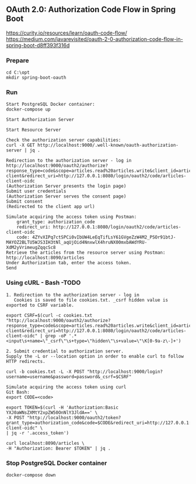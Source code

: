 ## OAuth 2.0: Authorization Code Flow in Spring Boot
https://curity.io/resources/learn/oauth-code-flow/
https://medium.com/javarevisited/oauth-2-0-authorization-code-flow-in-spring-boot-d8ff393f316d

### Prepare
	cd C:\opt
	mkdir spring-boot-oauth
	
### Run
	Start PostgreSQL Docker container:
	docker-compose up

	Start Authorization Server
	
	Start Resource Server
	
	Check the authorization server capabilities:
	curl -X GET http://localhost:9000/.well-known/oauth-authorization-server | jq .

	Redirection to the authorization server - log in
	http://localhost:9000/oauth2/authorize?response_type=code&scope=articles.read%20articles.write&client_id=articles-client&redirect_uri=http://127.0.0.1:8080/login/oauth2/code/articles-client-oidc
	(Authorization Server presents the login page)
	Submit user credentials
	(Authorization Server serves the consent page)
	Submit consent
	(Redirected to the client app url)
	
	Simulate acquiring the access token using Postman:
		grant_type: authorization_code
		redirect_uri: http://127.0.0.1:8080/login/oauth2/code/articles-client-oidc
		code: 4ZYvXIPq7ctSPCi0vIbUW4LeEqTifLsY61GVgeZzW4M2_PSOr91btJ-MAYOZ2BLTU5WJS3IH3tNl_aqUjOid4NnxwlX4hruNX00mxbAWdYRU-XdM2yVrimeugZqqcSc8
	Retrieve the articles from the resource server using Postman:
	http://localhost:8090/articles
	Under Authorization tab, enter the access token.
	Send

### Using cURL - Bash -TODO
	1. Redirection to the authorization server - log in
	   Cookies is saved to file cookies.txt. _csrf hidden value is exported to CSRF variable.
	   
	export CSRF=$(curl -c cookies.txt  "http://localhost:9000/oauth2/authorize?response_type=code&scope=articles.read%20articles.write&client_id=articles-client&redirect_uri=http://127.0.0.1:8080/login/oauth2/code/articles-client-oidc" | grep -oP '.*<input\s+name=\"_csrf\"\s+type=\"hidden\"\s+value=\"\K[0-9a-z\-]+')
	
	2. Submit credential to authorization server. 
	Supply the -L or --location option in order to enable curl to follow HTTP redirects.
	
	curl -b cookies.txt -L -X POST "http://localhost:9000/login?username=username&password=password&_csrf=$CSRF" 
	
	Simulate acquiring the access token using curl
	Git Bash:
	export CODE=<code>
	
	export TOKEN=$(curl -H 'Authorization:Basic YXJ0aWNsZXMtY2xpZW50OnNlY3JldA==' \
	-X POST "http://localhost:9000/oauth2/token?grant_type=authorization_code&code=$CODE&redirect_uri=http://127.0.0.1:8080/login/oauth2/code/articles-client-oidc" \
	| jq -r '.access_token')

	curl localhost:8090/articles \
	-H "Authorization: Bearer $TOKEN" | jq .

### Stop PostgreSQL Docker container
	docker-compose down